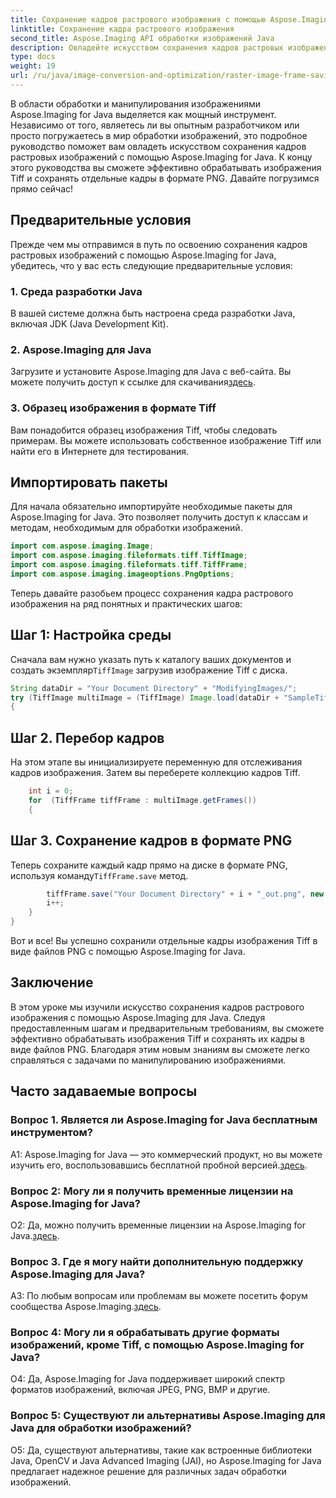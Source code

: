 ```yaml
---
title: Сохранение кадров растрового изображения с помощью Aspose.Imaging для Java
linktitle: Сохранение кадра растрового изображения
second_title: Aspose.Imaging API обработки изображений Java
description: Овладейте искусством сохранения кадров растровых изображений с помощью Aspose.Imaging для Java. Научитесь эффективно обрабатывать изображения Tiff и сохранять отдельные кадры в формате PNG.
type: docs
weight: 19
url: /ru/java/image-conversion-and-optimization/raster-image-frame-saving/
---
```

В области обработки и манипулирования изображениями Aspose.Imaging for Java выделяется как мощный инструмент. Независимо от того, являетесь ли вы опытным разработчиком или просто погружаетесь в мир обработки изображений, это подробное руководство поможет вам овладеть искусством сохранения кадров растровых изображений с помощью Aspose.Imaging for Java. К концу этого руководства вы сможете эффективно обрабатывать изображения Tiff и сохранять отдельные кадры в формате PNG. Давайте погрузимся прямо сейчас!

## Предварительные условия

Прежде чем мы отправимся в путь по освоению сохранения кадров растровых изображений с помощью Aspose.Imaging for Java, убедитесь, что у вас есть следующие предварительные условия:

### 1. Среда разработки Java
В вашей системе должна быть настроена среда разработки Java, включая JDK (Java Development Kit).

### 2. Aspose.Imaging для Java
 Загрузите и установите Aspose.Imaging для Java с веб-сайта. Вы можете получить доступ к ссылке для скачивания[здесь](https://releases.aspose.com/imaging/java/).

### 3. Образец изображения в формате Tiff
Вам понадобится образец изображения Tiff, чтобы следовать примерам. Вы можете использовать собственное изображение Tiff или найти его в Интернете для тестирования.

## Импортировать пакеты

Для начала обязательно импортируйте необходимые пакеты для Aspose.Imaging for Java. Это позволяет получить доступ к классам и методам, необходимым для обработки изображений.

```java
import com.aspose.imaging.Image;
import com.aspose.imaging.fileformats.tiff.TiffImage;
import com.aspose.imaging.fileformats.tiff.TiffFrame;
import com.aspose.imaging.imageoptions.PngOptions;
```

Теперь давайте разобьем процесс сохранения кадра растрового изображения на ряд понятных и практических шагов:

## Шаг 1: Настройка среды

 Сначала вам нужно указать путь к каталогу ваших документов и создать экземпляр`TiffImage` загрузив изображение Tiff с диска.

```java
String dataDir = "Your Document Directory" + "ModifyingImages/";
try (TiffImage multiImage = (TiffImage) Image.load(dataDir + "SampleTiff1.tiff"))
{
```

## Шаг 2. Перебор кадров

На этом этапе вы инициализируете переменную для отслеживания кадров изображения. Затем вы переберете коллекцию кадров Tiff.

```java
    int i = 0;
    for  (TiffFrame tiffFrame : multiImage.getFrames())
    {
```

## Шаг 3. Сохранение кадров в формате PNG

 Теперь сохраните каждый кадр прямо на диске в формате PNG, используя команду`TiffFrame.save` метод.

```java
        tiffFrame.save("Your Document Directory" + i + "_out.png", new PngOptions());
        i++;
    }
}
```

Вот и все! Вы успешно сохранили отдельные кадры изображения Tiff в виде файлов PNG с помощью Aspose.Imaging for Java.

## Заключение

В этом уроке мы изучили искусство сохранения кадров растрового изображения с помощью Aspose.Imaging для Java. Следуя предоставленным шагам и предварительным требованиям, вы сможете эффективно обрабатывать изображения Tiff и сохранять их кадры в виде файлов PNG. Благодаря этим новым знаниям вы сможете легко справляться с задачами по манипулированию изображениями.

## Часто задаваемые вопросы

### Вопрос 1. Является ли Aspose.Imaging for Java бесплатным инструментом?

 A1: Aspose.Imaging for Java — это коммерческий продукт, но вы можете изучить его, воспользовавшись бесплатной пробной версией.[здесь](https://releases.aspose.com/).

### Вопрос 2: Могу ли я получить временные лицензии на Aspose.Imaging for Java?

 О2: Да, можно получить временные лицензии на Aspose.Imaging for Java.[здесь](https://purchase.aspose.com/temporary-license/).

### Вопрос 3. Где я могу найти дополнительную поддержку Aspose.Imaging для Java?

 A3: По любым вопросам или проблемам вы можете посетить форум сообщества Aspose.Imaging.[здесь](https://forum.aspose.com/).

### Вопрос 4: Могу ли я обрабатывать другие форматы изображений, кроме Tiff, с помощью Aspose.Imaging for Java?

О4: Да, Aspose.Imaging for Java поддерживает широкий спектр форматов изображений, включая JPEG, PNG, BMP и другие.

### Вопрос 5: Существуют ли альтернативы Aspose.Imaging для Java для обработки изображений?

О5: Да, существуют альтернативы, такие как встроенные библиотеки Java, OpenCV и Java Advanced Imaging (JAI), но Aspose.Imaging for Java предлагает надежное решение для различных задач обработки изображений.